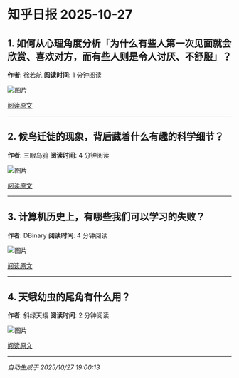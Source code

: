 # 知乎日报 2025-10-27

## 1. 如何从心理角度分析「为什么有些人第一次见面就会欣赏、喜欢对方，而有些人则是令人讨厌、不舒服」？
**作者**: 徐若航
**阅读时间**: 1 分钟阅读

![图片](https://picx.zhimg.com/v2-ce61c9fe4422d2f76d30e6562c23abe4.jpg?source=8673f162)

[阅读原文](https://daily.zhihu.com/story/9785031)

---

## 2. 候鸟迁徙的现象，背后藏着什么有趣的科学细节？
**作者**: 三眼乌鸦
**阅读时间**: 4 分钟阅读

![图片](https://picx.zhimg.com/v2-74b34bb781b1539361537527526391b5.jpg?source=8673f162)

[阅读原文](https://daily.zhihu.com/story/9785012)

---

## 3. 计算机历史上，有哪些我们可以学习的失败？
**作者**: DBinary
**阅读时间**: 4 分钟阅读

![图片](https://picx.zhimg.com/v2-9e8d44e50817c37f35cb0b1594e4940f.jpg?source=8673f162)

[阅读原文](https://daily.zhihu.com/story/9785015)

---

## 4. 天蛾幼虫的尾角有什么用？
**作者**: 斜绿天蛾
**阅读时间**: 2 分钟阅读

![图片](https://pic1.zhimg.com/v2-731244ad157ac744418afd0a6cb2d267.jpg?source=8673f162)

[阅读原文](https://daily.zhihu.com/story/9785021)

---

*自动生成于 2025/10/27 19:00:13*